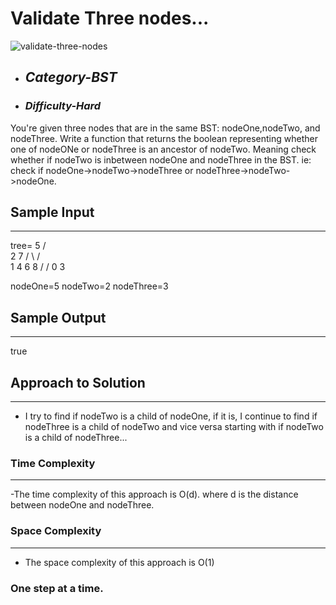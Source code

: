 # Validate Three nodes...
![validate-three-nodes](https://github.com/belisky/AlgoMornings/assets/61013338/007626c3-8d1a-4992-b25f-3d130394ee78)

- ## **_Category-BST_**
- ### **_Difficulty-Hard_**

You're given three nodes that are in the same BST: nodeOne,nodeTwo, and nodeThree. Write a function that returns the boolean representing whether one of nodeONe or nodeThree is an ancestor of nodeTwo. Meaning check whether if nodeTwo is inbetween nodeOne and nodeThree in the BST.
ie: check if nodeOne->nodeTwo->nodeThree or
nodeThree->nodeTwo->nodeOne.

## Sample Input

---

tree= 5
/ \
 2 7
/ \ / \
 1 4 6 8
/ /
0 3

nodeOne=5
nodeTwo=2
nodeThree=3

## Sample Output

---

true

## Approach to Solution

---

- I try to find if nodeTwo is a child of nodeOne, if it is, I continue to find if nodeThree is a child of nodeTwo and vice versa starting with if nodeTwo is a child of nodeThree...

### Time Complexity

---

-The time complexity of this approach is O(d). where d is the distance between nodeOne and nodeThree.

### Space Complexity

---

- The space complexity of this approach is O(1)

### One step at a time.
